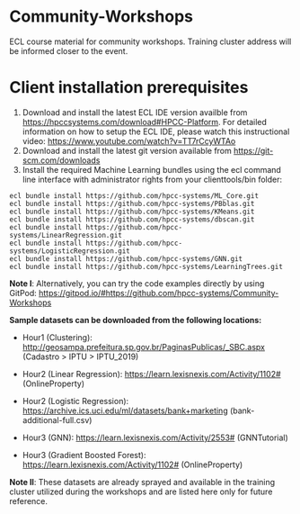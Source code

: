 # Community-Workshops
ECL course material for community workshops. Training cluster address will be informed closer to the event.

# Client installation prerequisites
1. Download and install the latest ECL IDE version availble from https://hpccsystems.com/download#HPCC-Platform. For detailed information on how to setup the ECL IDE, please watch this instructional video: https://www.youtube.com/watch?v=TT7rCcyWTAo
2. Download and install the latest git version available from https://git-scm.com/downloads
3. Install the required Machine Learning bundles using the ecl command line interface with administrator rights from your clienttools/bin folder:

```
ecl bundle install https://github.com/hpcc-systems/ML_Core.git
ecl bundle install https://github.com/hpcc-systems/PBblas.git
ecl bundle install https://github.com/hpcc-systems/KMeans.git
ecl bundle install https://github.com/hpcc-systems/dbscan.git
ecl bundle install https://github.com/hpcc-systems/LinearRegression.git
ecl bundle install https://github.com/hpcc-systems/LogisticRegression.git
ecl bundle install https://github.com/hpcc-systems/GNN.git
ecl bundle install https://github.com/hpcc-systems/LearningTrees.git
```
**Note I**:  Alternatively, you can try the code examples directly by using GitPod: https://gitpod.io/#https://github.com/hpcc-systems/Community-Workshops

**Sample datasets can be downloaded from the following locations:**

- Hour1 (Clustering): http://geosampa.prefeitura.sp.gov.br/PaginasPublicas/_SBC.aspx (Cadastro > IPTU > IPTU_2019)

- Hour2 (Linear Regression): https://learn.lexisnexis.com/Activity/1102# (OnlineProperty) 

- Hour2 (Logistic Regression): https://archive.ics.uci.edu/ml/datasets/bank+marketing (bank-additional-full.csv) 

- Hour3 (GNN): https://learn.lexisnexis.com/Activity/2553# (GNNTutorial)

- Hour3 (Gradient Boosted Forest): https://learn.lexisnexis.com/Activity/1102# (OnlineProperty)  

**Note II**:  These datasets are already sprayed and available in the training cluster utilized during the workshops and are listed here only for future reference.
